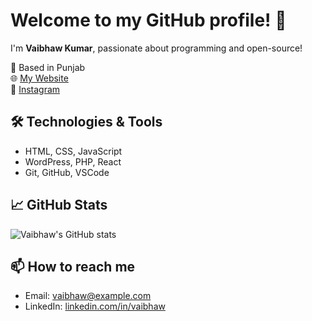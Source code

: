 # Welcome to my GitHub profile! 👋

I'm **Vaibhaw Kumar**, passionate about programming and open-source!

📍 Based in Punjab  
🌐 [My Website](https://www.vaibhawkumarparashar.in)  
📸 [Instagram](https://www.instagram.com/itsvaibhaw)

## 🛠 Technologies & Tools  
- HTML, CSS, JavaScript  
- WordPress, PHP, React  
- Git, GitHub, VSCode

## 📈 GitHub Stats
![Vaibhaw's GitHub stats](https://github-readme-stats.vercel.app/api?username=TheVaibhawKumar&show_icons=true&theme=radical)

## 📫 How to reach me
- Email: vaibhaw@example.com  
- LinkedIn: [linkedin.com/in/vaibhaw](https://linkedin.com/in/vaibhaw)
